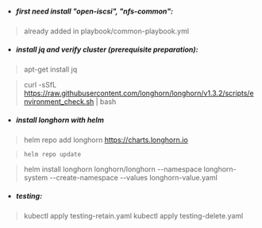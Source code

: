 - ##### first need install "open-iscsi", "nfs-common":
> already added in playbook/common-playbook.yml

- ##### install jq and verify cluster (prerequisite preparation):
> apt-get install jq

> curl -sSfL https://raw.githubusercontent.com/longhorn/longhorn/v1.3.2/scripts/environment_check.sh | bash

- ##### install longhorn with helm
> helm repo add longhorn https://charts.longhorn.io

> `helm repo update`

> helm install longhorn longhorn/longhorn --namespace longhorn-system --create-namespace --values longhorn-value.yaml

- ##### testing:
> kubectl apply testing-retain.yaml
> kubectl apply testing-delete.yaml